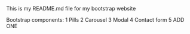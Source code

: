 This is my README.md file for my bootstrap website

Bootstrap components: 1 Pills 2 Carousel 3 Modal 4 Contact form 5 ADD ONE